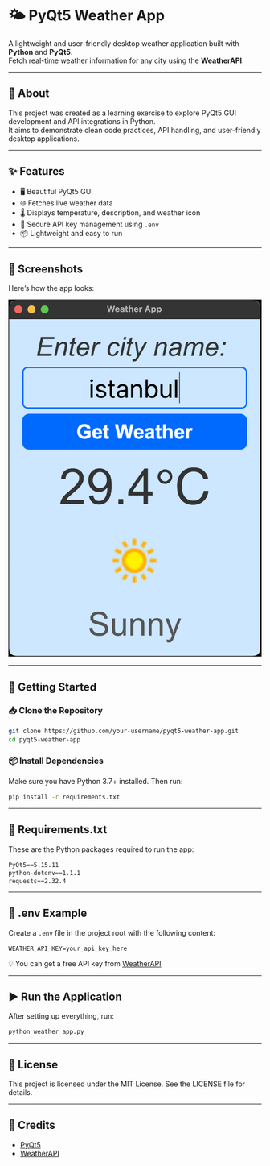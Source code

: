 # 🌤️ PyQt5 Weather App

A lightweight and user-friendly desktop weather application built with **Python** and **PyQt5**.  
Fetch real-time weather information for any city using the **WeatherAPI**.

---

## 📖 About
This project was created as a learning exercise to explore PyQt5 GUI development and API integrations in Python.  
It aims to demonstrate clean code practices, API handling, and user-friendly desktop applications.

---

## ✨ Features
- 🖥️ Beautiful PyQt5 GUI
- 🌐 Fetches live weather data
- 🌡️ Displays temperature, description, and weather icon
- 🔑 Secure API key management using `.env`
- 📦 Lightweight and easy to run

---

## 📸 Screenshots

Here’s how the app looks:

![App Screenshot](screenshots/app_ui.png)

---

## 🚀 Getting Started

### 📥 Clone the Repository
```bash
git clone https://github.com/your-username/pyqt5-weather-app.git
cd pyqt5-weather-app
```

### 📦 Install Dependencies
Make sure you have Python 3.7+ installed. Then run:
```bash
pip install -r requirements.txt
```

---

## 📜 Requirements.txt
These are the Python packages required to run the app:
```
PyQt5==5.15.11
python-dotenv==1.1.1
requests==2.32.4
```

---

## 🔑 .env Example
Create a `.env` file in the project root with the following content:
```
WEATHER_API_KEY=your_api_key_here
```
💡 You can get a free API key from [WeatherAPI](https://www.weatherapi.com/)

---

## ▶️ Run the Application
After setting up everything, run:
```bash
python weather_app.py
```

---

## 📜 License
This project is licensed under the MIT License. See the LICENSE file for details.

---

## 🙌 Credits
- [PyQt5](https://pypi.org/project/PyQt5/)
- [WeatherAPI](https://www.weatherapi.com/)